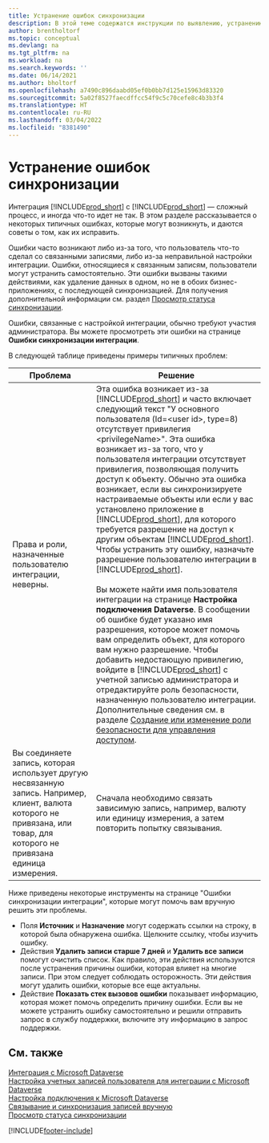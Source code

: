 ```yaml
---
title: Устранение ошибок синхронизации
description: В этой теме содержатся инструкции по выявлению, устранению и разрешению ошибок синхронизации.
author: brentholtorf
ms.topic: conceptual
ms.devlang: na
ms.tgt_pltfrm: na
ms.workload: na
ms.search.keywords: ''
ms.date: 06/14/2021
ms.author: bholtorf
ms.openlocfilehash: a7490c896daabd05ef0b0bb7d125e15963d83320
ms.sourcegitcommit: 5a02f8527faecdffcc54f9c5c70cefe8c4b3b3f4
ms.translationtype: HT
ms.contentlocale: ru-RU
ms.lasthandoff: 03/04/2022
ms.locfileid: "8381490"
---
```

# <a name="troubleshooting-synchronization-errors"></a>Устранение ошибок синхронизации


Интеграция [!INCLUDE[prod_short](includes/prod_short.md)] с [!INCLUDE[prod_short](includes/cds_long_md.md)] — сложный процесс, и иногда что-то идет не так. В этом разделе рассказывается о некоторых типичных ошибках, которые могут возникнуть, и даются советы о том, как их исправить.

Ошибки часто возникают либо из-за того, что пользователь что-то сделал со связанными записями, либо из-за неправильной настройки интеграции. Ошибки, относящиеся к связанным записям, пользователи могут устранить самостоятельно. Эти ошибки вызваны такими действиями, как удаление данных в одном, но не в обоих бизнес-приложениях, с последующей синхронизацией. Для получения дополнительной информации см. раздел [Просмотр статуса синхронизации](admin-how-to-view-synchronization-status.md).

Ошибки, связанные с настройкой интеграции, обычно требуют участия администратора. Вы можете просмотреть эти ошибки на странице **Ошибки синхронизации интеграции**. 

В следующей таблице приведены примеры типичных проблем:  

|Проблема  |Решение  |
|---------|---------|
|Права и роли, назначенные пользователю интеграции, неверны. | Эта ошибка возникает из-за [!INCLUDE[prod_short](includes/cds_long_md.md)] и часто включает следующий текст "У основного пользователя (Id=\<user id>, type=8) отсутствует привилегия \<privilegeName>". Эта ошибка возникает из-за того, что у пользователя интеграции отсутствует привилегия, позволяющая получить доступ к объекту. Обычно эта ошибка возникает, если вы синхронизируете настраиваемые объекты или если у вас установлено приложение в [!INCLUDE[prod_short](includes/cds_long_md.md)], для которого требуется разрешение на доступ к другим объектам [!INCLUDE[prod_short](includes/cds_long_md.md)]. Чтобы устранить эту ошибку, назначьте разрешение пользователю интеграции в [!INCLUDE[prod_short](includes/cds_long_md.md)].<br><br> Вы можете найти имя пользователя интеграции на странице **Настройка подключения Dataverse**. В сообщении об ошибке будет указано имя разрешения, которое может помочь вам определить объект, для которого вам нужно разрешение. Чтобы добавить недостающую привилегию, войдите в [!INCLUDE[prod_short](includes/cds_long_md.md)] с учетной записью администратора и отредактируйте роль безопасности, назначенную пользователю интеграции. Дополнительные сведения см. в разделе [Создание или изменение роли безопасности для управления доступом](/power-platform/admin/create-edit-security-role). |
|Вы соединяете запись, которая использует другую несвязанную запись. Например, клиент, валюта которого не привязана, или товар, для которого не привязана единица измерения. | Сначала необходимо связать зависимую запись, например, валюту или единицу измерения, а затем повторить попытку связывания. |

Ниже приведены некоторые инструменты на странице "Ошибки синхронизации интеграции", которые могут помочь вам вручную решить эти проблемы.  

* Поля **Источник** и **Назначение** могут содержать ссылки на строку, в которой была обнаружена ошибка. Щелкните ссылку, чтобы изучить ошибку.  
* Действия **Удалить записи старше 7 дней** и **Удалить все записи** помогут очистить список. Как правило, эти действия используются после устранения причины ошибки, которая влияет на многие записи. При этом следует соблюдать осторожность. Эти действия могут удалить ошибки, которые все еще актуальны.
* Действие **Показать стек вызовов ошибки** показывает информацию, которая может помочь определить причину ошибки. Если вы не можете устранить ошибку самостоятельно и решили отправить запрос в службу поддержки, включите эту информацию в запрос поддержки.

## <a name="see-also"></a>См. также
[Интеграция с Microsoft Dataverse](admin-prepare-dynamics-365-for-sales-for-integration.md)  
[Настройка учетных записей пользователя для интеграции с Microsoft Dataverse](admin-setting-up-integration-with-dynamics-sales.md)  
[Настройка подключения к Microsoft Dataverse](admin-how-to-set-up-a-dynamics-crm-connection.md)  
[Связывание и синхронизация записей вручную](admin-how-to-couple-and-synchronize-records-manually.md)  
[Просмотр статуса синхронизации](admin-how-to-view-synchronization-status.md)  


[!INCLUDE[footer-include](includes/footer-banner.md)]
